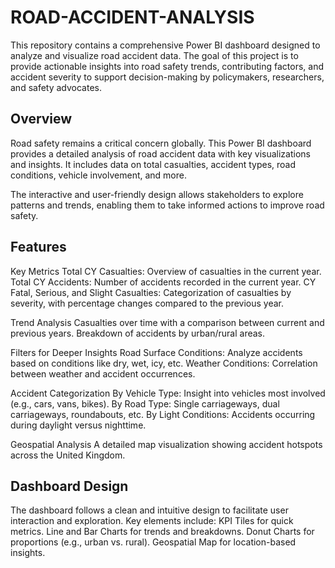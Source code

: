 # ROAD-ACCIDENT-ANALYSIS

This repository contains a comprehensive Power BI dashboard designed to analyze and visualize road accident data. The goal of this project is to provide actionable insights into road safety trends, contributing factors, and accident severity to support decision-making by policymakers, researchers, and safety advocates.

## Overview
Road safety remains a critical concern globally. This Power BI dashboard provides a detailed analysis of road accident data with key visualizations and insights. It includes data on total casualties, accident types, road conditions, vehicle involvement, and more.

The interactive and user-friendly design allows stakeholders to explore patterns and trends, enabling them to take informed actions to improve road safety.

## Features

 Key Metrics
    Total CY Casualties: Overview of casualties in the current year.
    Total CY Accidents: Number of accidents recorded in the current year.
    CY Fatal, Serious, and Slight Casualties: Categorization of casualties by severity, with percentage changes compared to the previous year.

Trend Analysis
    Casualties over time with a comparison between current and previous years.
    Breakdown of accidents by urban/rural areas.

Filters for Deeper Insights
    Road Surface Conditions: Analyze accidents based on conditions like dry, wet, icy, etc.
    Weather Conditions: Correlation between weather and accident occurrences.

Accident Categorization
    By Vehicle Type: Insight into vehicles most involved (e.g., cars, vans, bikes).
    By Road Type: Single carriageways, dual carriageways, roundabouts, etc.
    By Light Conditions: Accidents occurring during daylight versus nighttime.

Geospatial Analysis
    A detailed map visualization showing accident hotspots across the United Kingdom.

## Dashboard Design
The dashboard follows a clean and intuitive design to facilitate user interaction and exploration. Key elements include:
    KPI Tiles for quick metrics.
    Line and Bar Charts for trends and breakdowns.
    Donut Charts for proportions (e.g., urban vs. rural).
    Geospatial Map for location-based insights.
